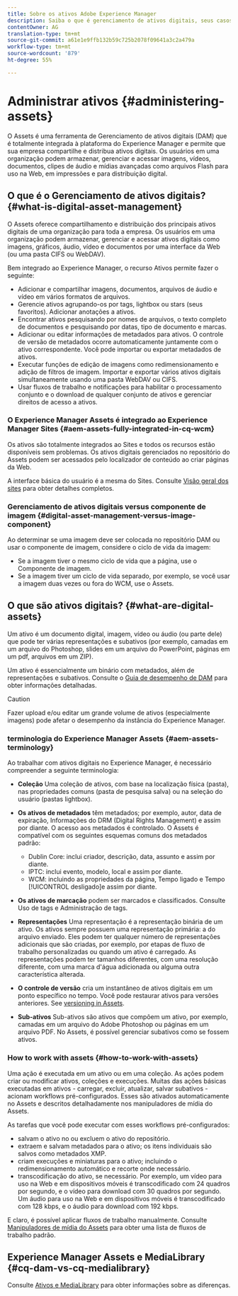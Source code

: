 ```yaml
---
title: Sobre os ativos Adobe Experience Manager
description: Saiba o que é gerenciamento de ativos digitais, seus casos de uso e a oferta de ativos de Experience Manager da Adobe
contentOwner: AG
translation-type: tm+mt
source-git-commit: a61e1e9ffb132b59c725b2078f09641a3c2a479a
workflow-type: tm+mt
source-wordcount: '879'
ht-degree: 55%

---
```



# Administrar ativos {#administering-assets}

O Assets é uma ferramenta de Gerenciamento de ativos digitais (DAM) que é totalmente integrada à plataforma do Experience Manager e permite que sua empresa compartilhe e distribua ativos digitais. Os usuários em uma organização podem armazenar, gerenciar e acessar imagens, vídeos, documentos, clipes de áudio e mídias avançadas como arquivos Flash para uso na Web, em impressões e para distribuição digital.

## O que é o Gerenciamento de ativos digitais? {#what-is-digital-asset-management}

O Assets oferece compartilhamento e distribuição dos principais ativos digitais de uma organização para toda a empresa. Os usuários em uma organização podem armazenar, gerenciar e acessar ativos digitais como imagens, gráficos, áudio, vídeo e documentos por uma interface da Web (ou uma pasta CIFS ou WebDAV).

Bem integrado ao Experience Manager, o recurso Ativos permite fazer o seguinte:

* Adicionar e compartilhar imagens, documentos, arquivos de áudio e vídeo em vários formatos de arquivos.
* Gerencie ativos agrupando-os por tags, lightbox ou stars (seus favoritos). Adicionar anotações a ativos.
* Encontrar ativos pesquisando por nomes de arquivos, o texto completo de documentos e pesquisando por datas, tipo de documento e marcas.
* Adicionar ou editar informações de metadados para ativos. O controle de versão de metadados ocorre automaticamente juntamente com o ativo correspondente. Você pode importar ou exportar metadados de ativos.
* Executar funções de edição de imagens como redimensionamento e adição de filtros de imagem. Importar e exportar vários ativos digitais simultaneamente usando uma pasta WebDAV ou CIFS.
* Usar fluxos de trabalho e notificações para habilitar o processamento conjunto e o download de qualquer conjunto de ativos e gerenciar direitos de acesso a ativos.

### O Experience Manager Assets é integrado ao Experience Manager Sites {#aem-assets-fully-integrated-in-cq-wcm}

Os ativos são totalmente integrados ao Sites e todos os recursos estão disponíveis sem problemas. Os ativos digitais gerenciados no repositório do Assets podem ser acessados pelo localizador de conteúdo ao criar páginas da Web.

A interface básica do usuário é a mesma do Sites. Consulte [Visão geral dos sites](/help/sites-authoring/page-authoring.md) para obter detalhes completos.

### Gerenciamento de ativos digitais versus componente de imagem {#digital-asset-management-versus-image-component}

Ao determinar se uma imagem deve ser colocada no repositório DAM ou usar o componente de imagem, considere o ciclo de vida da imagem:

* Se a imagem tiver o mesmo ciclo de vida que a página, use o Componente de imagem.
* Se a imagem tiver um ciclo de vida separado, por exemplo, se você usar a imagem duas vezes ou fora do WCM, use o Assets.

## O que são ativos digitais? {#what-are-digital-assets}

Um ativo é um documento digital, imagem, vídeo ou áudio (ou parte dele) que pode ter várias representações e subativos (por exemplo, camadas em um arquivo do Photoshop, slides em um arquivo do PowerPoint, páginas em um pdf, arquivos em um ZIP).

Um ativo é essencialmente um binário com metadados, além de representações e subativos. Consulte o [Guia de desempenho de DAM](/help/sites-deploying/assets-performance-sizing.md) para obter informações detalhadas.

>[!CAUTION]
>
>Fazer upload e/ou editar um grande volume de ativos (especialmente imagens) pode afetar o desempenho da instância do Experience Manager.

### terminologia do Experience Manager Assets {#aem-assets-terminology}

Ao trabalhar com ativos digitais no Experience Manager, é necessário compreender a seguinte terminologia:

* **Coleção** Uma coleção de ativos, com base na localização física (pasta), nas propriedades comuns (pasta de pesquisa salva) ou na seleção do usuário (pastas lightbox).

* **Os ativos de metadados** têm metadados; por exemplo, autor, data de expiração, Informações do DRM (Digital Rights Management) e assim por diante. O acesso aos metadados é controlado. O Assets é compatível com os seguintes esquemas comuns dos metadados padrão:

   * Dublin Core: inclui criador, descrição, data, assunto e assim por diante.
   * IPTC: inclui evento, modelo, local e assim por diante.
   * WCM: incluindo as propriedades da página, Tempo  ligado e Tempo [!UICONTROL desligado]e assim por diante.

* **Os ativos de marcação** podem ser marcados e classificados. Consulte Uso de tags e Administração de tags.

* **Representações** Uma representação é a representação binária de um ativo. Os ativos sempre possuem uma representação primária: a do arquivo enviado. Eles podem ter qualquer número de representações adicionais que são criadas, por exemplo, por etapas de fluxo de trabalho personalizadas ou quando um ativo é carregado. As representações podem ter tamanhos diferentes, com uma resolução diferente, com uma marca d&#39;água adicionada ou alguma outra característica alterada.

* **O controle de versão** cria um instantâneo de ativos digitais em um ponto específico no tempo. Você pode restaurar ativos para versões anteriores. See [versioning in Assets](managing-assets-touch-ui.md#asset-versioning).

* **Sub-ativos** Sub-ativos são ativos que compõem um ativo, por exemplo, camadas em um arquivo do Adobe Photoshop ou páginas em um arquivo PDF. No Assets, é possível gerenciar subativos como se fossem ativos.

### How to work with assets {#how-to-work-with-assets}

Uma ação é executada em um ativo ou em uma coleção. As ações podem criar ou modificar ativos, coleções e execuções. Muitas das ações básicas executadas em ativos - carregar, excluir, atualizar, salvar subativos - acionam workflows pré-configurados. Esses são ativados automaticamente no Assets e descritos detalhadamente nos manipuladores de mídia do Assets.

As tarefas que você pode executar com esses workflows pré-configurados:

* salvam o ativo no ou excluem o ativo do repositório.
* extraem e salvam metadados para o ativo; os itens individuais são salvos como metadados XMP.
* criam execuções e miniaturas para o ativo; incluindo o redimensionamento automático e recorte onde necessário.
* transcodificação do ativo, se necessário. Por exemplo, um vídeo para uso na Web e em dispositivos móveis é transcodificado com 24 quadros por segundo, e o vídeo para download com 30 quadros por segundo. Um áudio para uso na Web e em dispositivos móveis é transcodificado com 128 kbps, e o áudio para download com 192 kbps.

E claro, é possível aplicar fluxos de trabalho manualmente. Consulte [Manipuladores de mídia do Assets](/help/assets/media-handlers.md) para obter uma lista de fluxos de trabalho padrão.

## Experience Manager Assets e MediaLibrary {#cq-dam-vs-cq-medialibrary}

Consulte [Ativos e MediaLibrary](/help/assets/medialibrary.md) para obter informações sobre as diferenças.
